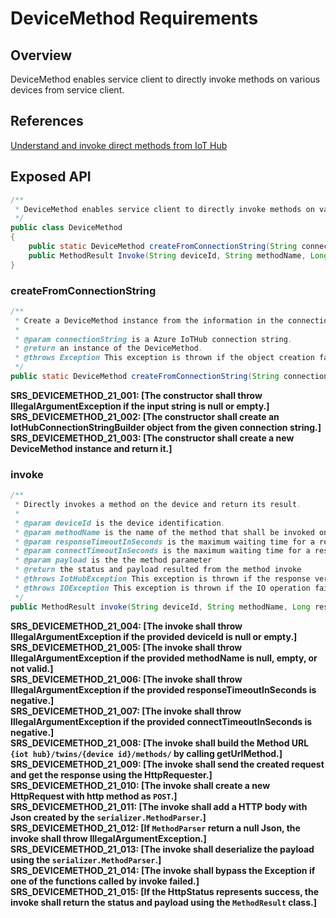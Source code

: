# DeviceMethod Requirements

## Overview

DeviceMethod enables service client to directly invoke methods on various devices from service client.

## References

[Understand and invoke direct methods from IoT Hub](https://docs.microsoft.com/en-us/azure/iot-hub/iot-hub-devguide-direct-methods)

## Exposed API


```java
/**
 * DeviceMethod enables service client to directly invoke methods on various devices from service client.
 */
public class DeviceMethod 
{
    public static DeviceMethod createFromConnectionString(String connectionString) throws Exception;
    public MethodResult Invoke(String deviceId, String methodName, Long responseTimeoutInSeconds, Long connectTimeoutInSeconds, Object payload) throws IotHubException, IOException;
}
```

### createFromConnectionString
```java
/**
 * Create a DeviceMethod instance from the information in the connection string.
 *      
 * @param connectionString is a Azure IoTHub connection string.
 * @return an instance of the DeviceMethod.
 * @throws Exception This exception is thrown if the object creation failed
 */
public static DeviceMethod createFromConnectionString(String connectionString) throws Exception;
```
**SRS_DEVICEMETHOD_21_001: [**The constructor shall throw IllegalArgumentException if the input string is null or empty.**]**  
**SRS_DEVICEMETHOD_21_002: [**The constructor shall create an IotHubConnectionStringBuilder object from the given connection string.**]**  
**SRS_DEVICEMETHOD_21_003: [**The constructor shall create a new DeviceMethod instance and return it.**]**  

### invoke
```java
/**
 * Directly invokes a method on the device and return its result.
 * 
 * @param deviceId is the device identification.
 * @param methodName is the name of the method that shall be invoked on the device.
 * @param responseTimeoutInSeconds is the maximum waiting time for a response from the device in seconds.
 * @param connectTimeoutInSeconds is the maximum waiting time for a response from the connection in seconds.
 * @param payload is the the method parameter
 * @return the status and payload resulted from the method invoke
 * @throws IotHubException This exception is thrown if the response verification failed
 * @throws IOException This exception is thrown if the IO operation failed
 */
public MethodResult invoke(String deviceId, String methodName, Long responseTimeoutInSeconds, Long connectTimeoutInSeconds, Object payload) throws IotHubException, IOException;
```
**SRS_DEVICEMETHOD_21_004: [**The invoke shall throw IllegalArgumentException if the provided deviceId is null or empty.**]**  
**SRS_DEVICEMETHOD_21_005: [**The invoke shall throw IllegalArgumentException if the provided methodName is null, empty, or not valid.**]**  
**SRS_DEVICEMETHOD_21_006: [**The invoke shall throw IllegalArgumentException if the provided responseTimeoutInSeconds is negative.**]**  
**SRS_DEVICEMETHOD_21_007: [**The invoke shall throw IllegalArgumentException if the provided connectTimeoutInSeconds is negative.**]**  
**SRS_DEVICEMETHOD_21_008: [**The invoke shall build the Method URL `{iot hub}/twins/{device id}/methods/` by calling getUrlMethod.**]**  
**SRS_DEVICEMETHOD_21_009: [**The invoke shall send the created request and get the response using the HttpRequester.**]**  
**SRS_DEVICEMETHOD_21_010: [**The invoke shall create a new HttpRequest with http method as `POST`.**]**  
**SRS_DEVICEMETHOD_21_011: [**The invoke shall add a HTTP body with Json created by the `serializer.MethodParser`.**]**  
**SRS_DEVICEMETHOD_21_012: [**If `MethodParser` return a null Json, the invoke shall throw IllegalArgumentException.**]**    
**SRS_DEVICEMETHOD_21_013: [**The invoke shall deserialize the payload using the `serializer.MethodParser`.**]**  
**SRS_DEVICEMETHOD_21_014: [**The invoke shall bypass the Exception if one of the functions called by invoke failed.**]**  
**SRS_DEVICEMETHOD_21_015: [**If the HttpStatus represents success, the invoke shall return the status and payload using the `MethodResult` class.**]**  
